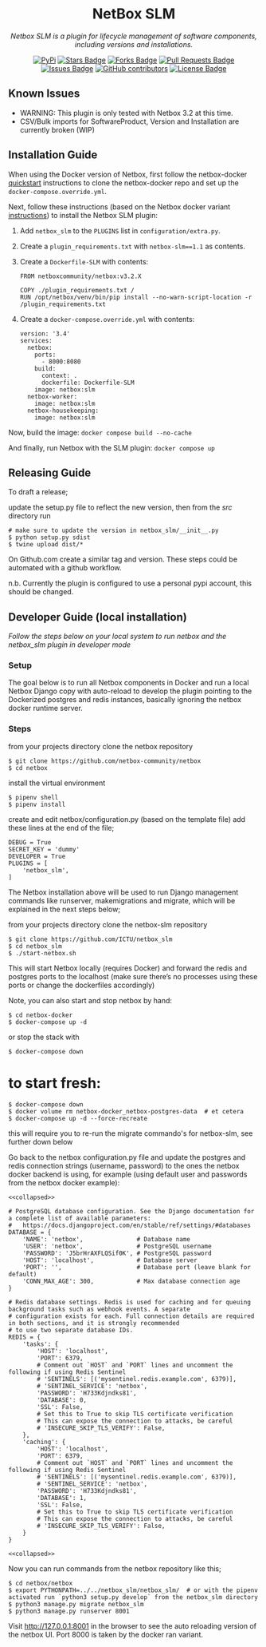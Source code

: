 <h1 align="center">NetBox SLM</h1>

<p align="center"><i>Netbox SLM is a plugin for lifecycle management of software components, including versions and installations.</i></p>

<div align="center">
<a href="https://pypi.org/project/netbox_slm/"><img src="https://img.shields.io/pypi/v/netbox_slm" alt="PyPi"/></a>
<a href="https://github.com/ICTU/netbox_slm/stargazers"><img src="https://img.shields.io/github/stars/ICTU/netbox_slm" alt="Stars Badge"/></a>
<a href="https://github.com/ICTU/netbox_slm/network/members"><img src="https://img.shields.io/github/forks/ICTU/netbox_slm" alt="Forks Badge"/></a>
<a href="https://github.com/ICTU/netbox_slm/pulls"><img src="https://img.shields.io/github/issues-pr/ICTU/netbox_slm" alt="Pull Requests Badge"/></a>
<a href="https://github.com/ICTU/netbox_slm/issues"><img src="https://img.shields.io/github/issues/ICTU/netbox_slm" alt="Issues Badge"/></a>
<a href="https://github.com/ICTU/netbox_slm/graphs/contributors"><img alt="GitHub contributors" src="https://img.shields.io/github/contributors/ICTU/netbox_slm?color=2b9348"></a>
<a href="https://github.com/ICTU/netbox_slm/blob/master/LICENSE"><img src="https://img.shields.io/github/license/ICTU/netbox_slm?color=2b9348" alt="License Badge"/></a>
</div>


## Known Issues

- WARNING: This plugin is only tested with Netbox 3.2 at this time.
- CSV/Bulk imports for SoftwareProduct, Version and Installation are currently broken (WIP)

## Installation Guide

When using the Docker version of Netbox, first follow the netbox-docker [quickstart](https://github.com/netbox-community/netbox-docker#quickstart) instructions to clone the netbox-docker repo and set up the ``docker-compose.override.yml``.

Next, follow these instructions (based on the Netbox docker variant
[instructions](https://github.com/netbox-community/netbox-docker/wiki/Configuration#custom-configuration-files))
to install the Netbox SLM plugin:

1. Add ``netbox_slm`` to the ``PLUGINS`` list in
   ``configuration/extra.py``.
2. Create a ``plugin_requirements.txt`` with ``netbox-slm==1.1`` as
   contents.
3. Create a ``Dockerfile-SLM`` with contents:

   ```
   FROM netboxcommunity/netbox:v3.2.X

   COPY ./plugin_requirements.txt /
   RUN /opt/netbox/venv/bin/pip install --no-warn-script-location -r /plugin_requirements.txt
   ```

4. Create a ``docker-compose.override.yml`` with contents:

   ```
   version: '3.4'
   services:
     netbox:
       ports:
         - 8000:8080
       build:
         context: .
         dockerfile: Dockerfile-SLM
       image: netbox:slm
     netbox-worker:
       image: netbox:slm
     netbox-housekeeping:
       image: netbox:slm
   ```

Now, build the image: ``docker compose build --no-cache``

And finally, run Netbox with the SLM plugin: ``docker compose up``

## Releasing Guide

To draft a release;

update the setup.py file to reflect the new version, then from the *src*
directory run

   ```
   # make sure to update the version in netbox_slm/__init__.py
   $ python setup.py sdist
   $ twine upload dist/*
   ```

On Github.com create a similar tag and version. These steps could be
automated with a github workflow.

n.b. Currently the plugin is configured to use a personal pypi account,
this should be changed.

## Developer Guide (local installation)

*Follow the steps below on your local system to run netbox and the
netbox_slm plugin in developer mode*

### Setup

The goal below is to run all Netbox components in Docker and run a local
Netbox Django copy with auto-reload to develop the plugin pointing to
the Dockerized postgres and redis instances, basically ignoring the
netbox docker runtime server.

### Steps

   from your projects directory clone the netbox repository

   ```
   $ git clone https://github.com/netbox-community/netbox
   $ cd netbox
   ```
   
   install the virtual environment
   
   ```
   $ pipenv shell
   $ pipenv install
   ```

   create and edit netbox/configuration.py (based on the template file) add these lines at the end of the file;
   
   ```
   DEBUG = True
   SECRET_KEY = 'dummy'
   DEVELOPER = True
   PLUGINS = [
       'netbox_slm',
   ]
   ```

The Netbox installation above will be used to run Django management
commands like runserver, makemigrations and migrate, which will be
explained in the next steps below;

   from your projects directory clone the netbox-slm repository

   ```
   $ git clone https://github.com/ICTU/netbox_slm
   $ cd netbox_slm
   $ ./start-netbox.sh
   ```
   
This will start Netbox locally (requires Docker) and forward the redis
and postgres ports to the localhost (make sure there’s no processes
using these ports or change the dockerfiles accordingly)

Note, you can also start and stop netbox by hand:

   ```
   $ cd netbox-docker
   $ docker-compose up -d
   ```
   
   or stop the stack with

   ```
   $ docker-compose down
   ```
   
   # to start fresh:

   ```
   $ docker-compose down
   $ docker volume rm netbox-docker_netbox-postgres-data  # et cetera
   $ docker-compose up -d --force-recreate
   ```
   
   this will require you to re-run the migrate commando's for netbox-slm, see further down below

Go back to the netbox configuration.py file and update the postgres and
redis connection strings (username, password) to the ones the netbox
docker backend is using, for example (using default user and passwords
from the netbox docker example):

   ```
   <<collapsed>>

   # PostgreSQL database configuration. See the Django documentation for a complete list of available parameters:
   #   https://docs.djangoproject.com/en/stable/ref/settings/#databases
   DATABASE = {
       'NAME': 'netbox',               # Database name
       'USER': 'netbox',               # PostgreSQL username
       'PASSWORD': 'J5brHrAXFLQSif0K', # PostgreSQL password
       'HOST': 'localhost',            # Database server
       'PORT': '',                     # Database port (leave blank for default)
       'CONN_MAX_AGE': 300,            # Max database connection age
   }

   # Redis database settings. Redis is used for caching and for queuing background tasks such as webhook events. A separate
   # configuration exists for each. Full connection details are required in both sections, and it is strongly recommended
   # to use two separate database IDs.
   REDIS = {
       'tasks': {
           'HOST': 'localhost',
           'PORT': 6379,
           # Comment out `HOST` and `PORT` lines and uncomment the following if using Redis Sentinel
           # 'SENTINELS': [('mysentinel.redis.example.com', 6379)],
           # 'SENTINEL_SERVICE': 'netbox',
           'PASSWORD': 'H733Kdjndks81',
           'DATABASE': 0,
           'SSL': False,
           # Set this to True to skip TLS certificate verification
           # This can expose the connection to attacks, be careful
           # 'INSECURE_SKIP_TLS_VERIFY': False,
       },
       'caching': {
           'HOST': 'localhost',
           'PORT': 6379,
           # Comment out `HOST` and `PORT` lines and uncomment the following if using Redis Sentinel
           # 'SENTINELS': [('mysentinel.redis.example.com', 6379)],
           # 'SENTINEL_SERVICE': 'netbox',
           'PASSWORD': 'H733Kdjndks81',
           'DATABASE': 1,
           'SSL': False,
           # Set this to True to skip TLS certificate verification
           # This can expose the connection to attacks, be careful
           # 'INSECURE_SKIP_TLS_VERIFY': False,
       }
   }

   <<collapsed>>
   ```
   
Now you can run commands from the netbox repository like this;

   ```
   $ cd netbox/netbox
   $ export PYTHONPATH=../../netbox_slm/netbox_slm/  # or with the pipenv activated run `python3 setup.py develop` from the netbox_slm directory
   $ python3 manage.py migrate netbox_slm
   $ python3 manage.py runserver 8001
   ```

Visit http://127.0.0.1:8001 in the browser to see the auto reloading
version of the netbox UI. Port 8000 is taken by the docker ran variant.
